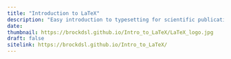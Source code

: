 ```yaml
---
title: "Introduction to LaTeX"
description: "Easy introduction to typesetting for scientific publications"
date:
thumbnail: https://brockdsl.github.io/Intro_to_LaTeX/LaTeX_logo.jpg
draft: false
sitelink: https://brockdsl.github.io/Intro_to_LaTeX/
---
```


